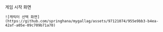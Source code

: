 <div>
  
  <div>
    <p>게임 시작 화면</p>
    
    
    ![캐릭터 선택 화면](https://github.com/springhana/mygallag/assets/97121074/955e9bb3-b4ea-42af-a05e-09c709b71a70)
  <div>
</div>
